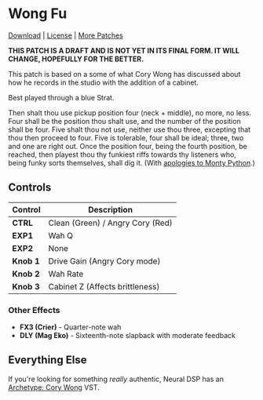 # Wong Fu

[Download](https://github.com/markfeit/ampero/raw/master/patches/Wong-Fu.prst) | [License](README.md#License) | [More Patches](https://github.com/markfeit/ampero/tree/master/patches)

**THIS PATCH IS A DRAFT AND IS NOT YET IN ITS FINAL FORM.  IT WILL
CHANGE, HOPEFULLY FOR THE BETTER.**

This patch is based on a some of what Cory Wong has discussed about
how he records in the studio with the addition of a cabinet.

Best played through a blue Strat.

Then shalt thou use pickup position four (neck + middle), no more, no
less.  Four shall be the position thou shalt use, and the number of
the position shall be four. Five shalt thou not use, neither use thou
three, excepting that thou then proceed to four. Five is tolerable,
four shall be ideal; three, two and one are right out.  Once the
position four, being the fourth position, be reached, then playest
thou thy funkiest riffs towards thy listeners who, being funky sorts
themselves, shall dig it.  (With [apologies to Monty
Python](https://en.wikipedia.org/wiki/Rabbit_of_Caerbannog#Holy_Hand_Grenade_of_Antioch).)


## Controls

| Control | Description |
| ------- | ----------- |
| **CTRL** | Clean (Green) / Angry Cory (Red) |
| **EXP1** | Wah Q |
| **EXP2** | None |
| **Knob 1** | Drive Gain (Angry Cory mode) |
| **Knob 2** | Wah Rate |
| **Knob 3** | Cabinet Z (Affects brittleness) |

### Other Effects

 * **FX3 (Crier)** - Quarter-note wah
 * **DLY (Mag Eko)** - Sixteenth-note slapback with moderate feedback



## Everything Else

If you're looking for something _really_ authentic, Neural DSP has an
[Archetype: Cory
Wong](https://neuraldsp.com/plugins/archetype-cory-wong) VST.
